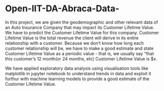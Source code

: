 # Open-IIT-DA-Abraca-Data-
In this project, we are given the geodemographic and other relevant data of an Auto Insurance Company that may impact its Customer Lifetime
Value. We have to predict the Customer Lifetime Value for this company. Customer Lifetime Value is the total revenue the client will derive in its 
entire relationship with a customer. Because we don’t know how long each customer relationship will be, we have to make a good estimate and 
state Customer Lifetime Value as a periodic value - that is, we usually say “that this customer’s 12 month(or 24 months, etc) Customer Lifetime 
Value is $x.

We have applied exploratory data analysis using visualisation tools like matplotlib in jupyter notebook to understand trends in data and exploit
it furthur with machine learning models to provide a good estimate of the Customer Lifetime Value.
